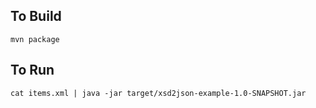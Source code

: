 To Build
---

	mvn package
	
To Run
---
	cat items.xml | java -jar target/xsd2json-example-1.0-SNAPSHOT.jar